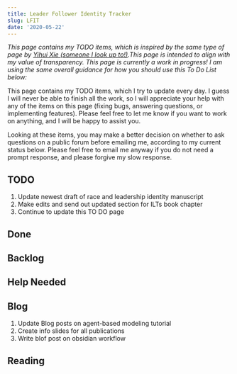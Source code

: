```yaml
---
title: Leader Follower Identity Tracker
slug: LFIT
date: '2020-05-22'
---
```


*This page contains my TODO items, which is inspired by the same type of page by [Yihui Xie (someone I look up to!)](https://yihui.org/todo/).This page is intended to align with my value of transparency. This page is currently a work in progress! I am using the same overall guidance for how you should use this To Do List below:*

This page contains my TODO items, which I try to update every day. I guess I will never be able to finish all the work, so I will appreciate your help with any of the items on this page (fixing bugs, answering questions, or implementing features). Please feel free to let me know if you want to work on anything, and I will be happy to assist you.

Looking at these items, you may make a better decision on whether to ask questions on a public forum before emailing me, according to my current status below. Please feel free to email me anyway if you do not need a prompt response, and please forgive my slow response.


## TODO

1. Update newest draft of race and leadership identity manuscript 
2. Make edits and send out updated section for ILTs book chapter 
3. Continue to update this TO DO page

## Done




## Backlog



## Help Needed


## Blog
1. Update Blog posts on agent-based modeling tutorial 
2. Create info slides for all publications 
3. Write blof post on obsidian workflow 


## Reading

